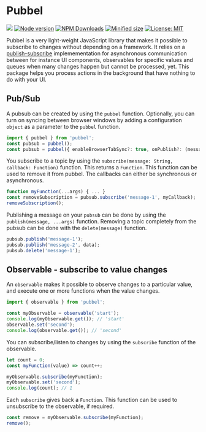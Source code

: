 # Pubbel

![](https://github.com/kevtiq/pubbel/workflows/test/badge.svg)
[![Node version](https://img.shields.io/npm/v/pubbel.svg?style=flat)](https://www.npmjs.com/package/pubbel)
[![NPM Downloads](https://img.shields.io/npm/dm/pubbel.svg?style=flat)](https://www.npmjs.com/package/pubbel)
[![Minified size](https://img.shields.io/bundlephobia/min/pubbel?label=minified)](https://www.npmjs.com/package/pubbel)
[![License: MIT](https://img.shields.io/badge/License-MIT-yellow.svg)](https://opensource.org/licenses/MIT)

Pubbel is a very light-weight JavaScript library that makes it possible to subscribe to changes without depending on a framework. It relies on a [publish-subscribe](https://en.wikipedia.org/wiki/Publish%E2%80%93subscribe_pattern) implemementation for asynchronous communication between for instance UI components, observables for specific values and queues when many changes happen but cannot be processed, yet. This package helps you process actions in the background that have nothing to do with your UI.

## Pub/Sub

A pubsub can be created by using the `pubbel` function. Optionally, you can turn on syncing between browser windows by adding a configuration `object` as a parameter to the `pubbel` function.

```js
import { pubbel } from 'pubbel';
const pubsub = pubbel();
const pubsub = pubbel({ enableBrowserTabSync?: true, onPublish?: (message) => myFn(message) });
```

You subscribe to a topic by using the `subscribe(message: String, callback: Function)` function. This returns a `Function`. This function can be used to remove it from pubbel. The callbacks can either be synchronous or asynchronous.

```js
function myFunction(...args) { ... }
const removeSubscription = pubsub.subscribe('message-1', myCallback);
removeSubscription();
```

Publishing a message on your `pubsub` can be done by using the `publish(message, ...args)` function. Removing a topic completely from the pubsub can be done with the `delete(message)` function.

```js
pubsub.publish('message-1');
pubsub.publish('message-2', data);
pubsub.delete('message-1');
```

## Observable - subscribe to value changes

An `observable` makes it possible to observe changes to a particular value, and execute one or more functions when the value changes.

```js
import { observable } from 'pubbel';

const myObservable = observable('start');
console.log(myObservable.get()); // 'start'
observable.set('second');
console.log(observable.get()); // 'second'
```

You can subscribe/listen to changes by using the `subscribe` function of the observable.

```js
let count = 0;
const myFunction(value) => count++;

myObservable.subscribe(myFunction);
myObservable.set('second');
console.log(count); // 1
```

Each `subscribe` gives back a `Function`. This function can be used to unsubscribe to the observable, if required.

```js
const remove = myObservable.subscribe(myFunction);
remove();
```
